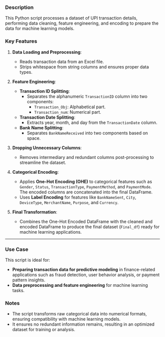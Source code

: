 ### Description

This Python script processes a dataset of UPI transaction details, performing data cleaning, feature engineering, and encoding to prepare the data for machine learning models.


### Key Features

1. **Data Loading and Preprocessing**:
   - Reads transaction data from an Excel file.
   - Strips whitespace from string columns and ensures proper data types.

2. **Feature Engineering**:
   - **Transaction ID Splitting**:
     - Separates the alphanumeric `TransactionID` column into two components: 
       - `Transaction_Obj`: Alphabetical part.
       - `Transaction_num`: Numerical part.
   - **Transaction Date Splitting**:
     - Extracts year, month, and day from the `TransactionDate` column.
   - **Bank Name Splitting**:
     - Separates `BankNameReceived` into two components based on space.

3. **Dropping Unnecessary Columns**:
   - Removes intermediary and redundant columns post-processing to streamline the dataset.

4. **Categorical Encoding**:
   - Applies **One-Hot Encoding (OHE)** to categorical features such as `Gender`, `Status`, `TransactionType`, `PaymentMethod`, and `PaymentMode`. The encoded columns are concatenated into the final DataFrame.
   - Uses **Label Encoding** for features like `BankNameSent`, `City`, `DeviceType`, `MerchantName`, `Purpose`, and `Currency`.

5. **Final Transformation**:
   - Combines the One-Hot Encoded DataFrame with the cleaned and encoded DataFrame to produce the final dataset (`Final_df`) ready for machine learning applications.

---

### Use Case

This script is ideal for:
- **Preparing transaction data for predictive modeling** in finance-related applications such as fraud detection, user behavior analysis, or payment pattern insights.
- **Data preprocessing and feature engineering** for machine learning tasks.

### Notes
- The script transforms raw categorical data into numerical formats, ensuring compatibility with machine learning models.
- It ensures no redundant information remains, resulting in an optimized dataset for training or analysis.

